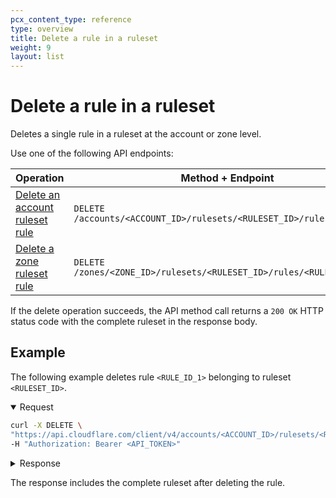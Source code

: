 ```yaml
---
pcx_content_type: reference
type: overview
title: Delete a rule in a ruleset
weight: 9
layout: list
---
```


# Delete a rule in a ruleset

Deletes a single rule in a ruleset at the account or zone level.

Use one of the following API endpoints:

| Operation                                    | Method + Endpoint                                                     |
| -------------------------------------------- | --------------------------------------------------------------------- |
| [Delete an account ruleset rule][dr-account] | `DELETE /accounts/<ACCOUNT_ID>/rulesets/<RULESET_ID>/rules/<RULE_ID>` |
| [Delete a zone ruleset rule][dr-zone]        | `DELETE /zones/<ZONE_ID>/rulesets/<RULESET_ID>/rules/<RULE_ID>`       |

[dr-account]: https://developers.cloudflare.com/api/operations/account-rulesets-delete-an-account-ruleset-rule
[dr-zone]: https://developers.cloudflare.com/api/operations/zone-rulesets-delete-a-zone-ruleset-rule

If the delete operation succeeds, the API method call returns a `200 OK` HTTP status code with the complete ruleset in the response body.

## Example

The following example deletes rule `<RULE_ID_1>` belonging to ruleset `<RULESET_ID>`.

<details open>
<summary>Request</summary>
<div>

```bash
curl -X DELETE \
"https://api.cloudflare.com/client/v4/accounts/<ACCOUNT_ID>/rulesets/<RULESET_ID>/rules/<RULE_ID_1>" \
-H "Authorization: Bearer <API_TOKEN>"
```

</div>
</details>

<details>
<summary>Response</summary>
<div>

```json
{
  "result": {
    "id": "<RULESET_ID>",
    "name": "Custom Ruleset 1",
    "description": "My first custom ruleset",
    "kind": "custom",
    "version": "12",
    "rules": [
      {
        "id": "<RULE_ID_2>",
        "version": "2",
        "action": "js_challenge",
        "expression": "(ip.geoip.country eq \"GB\" or ip.geoip.country eq \"FR\") or cf.threat_score > 0",
        "description": "challenge GB and FR or based on IP Reputation",
        "last_updated": "2021-07-22T12:54:58.144683Z",
        "ref": "<RULE_REF_2>",
        "enabled": true
      }
    ],
    "last_updated": "2021-07-22T12:54:58.144683Z",
    "phase": "http_request_firewall_custom"
  },
  "success": true,
  "errors": [],
  "messages": []
}
```

</div>
</details>

The response includes the complete ruleset after deleting the rule.
